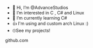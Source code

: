 - 👋 Hi, I’m @AdvanceStudios
- 👀 I’m interested in C , C# and Linux
- 🌱 I’m currently learning C#
- 👍 I'm using and custom arch  Linux :)
- 🙄See my projects! 

github.com


   

<!---
AdvanceStudios/AdvanceStudios is a ✨ special ✨ repository because its `README.md` (this file) appears on your GitHub profile.
You can click the Preview link to take a look at your changes.
--->
